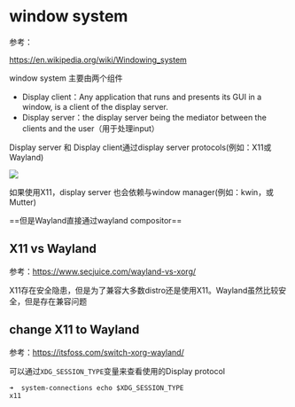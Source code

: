 # window system

参考：

https://en.wikipedia.org/wiki/Windowing_system

window system 主要由两个组件

- Display client：Any application that runs and presents its GUI in a window, is a client of the display server. 
- Display server：the display server being the mediator between the clients and the user（用于处理input）

Display server 和 Display client通过display server protocols(例如：X11或Wayland)

![](/home/cpl/note/imgs/_Linux/2021-07-05_23-12.png)

如果使用X11，display server 也会依赖与window manager(例如：kwin，或Mutter)

==但是Wayland直接通过wayland compositor==

## X11 vs Wayland

参考：https://www.secjuice.com/wayland-vs-xorg/

X11存在安全隐患，但是为了兼容大多数distro还是使用X11。Wayland虽然比较安全，但是存在兼容问题

## change X11 to Wayland

参考：https://itsfoss.com/switch-xorg-wayland/

可以通过`XDG_SESSION_TYPE`变量来查看使用的Display protocol

```
➜  system-connections echo $XDG_SESSION_TYPE
x11
```

